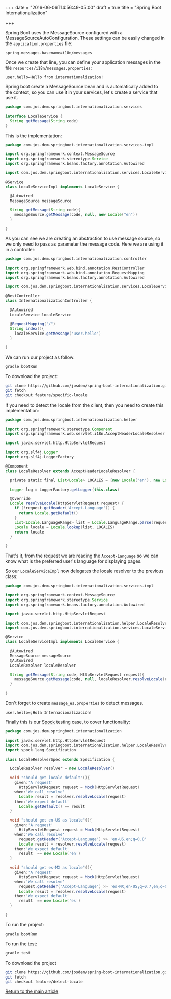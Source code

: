 +++
date = "2016-06-06T14:56:49-05:00"
draft = true
title = "Spring Boot Internationalization"

+++

Spring Boot uses the MessageSource configured with a MessageSourceAutoConfiguration. These settings can be easily changed in the `application.properties` file:

```
spring.messages.basename=i18n/messages
```

Once we create that line, you can define your application messages in the file `resources/i18n/messages.properties`:

```
user.hello=Hello from internationalization!
```

Spring boot create a MessageSource bean and is automatically added to the context, so you can use it in your services, let's create a service that use it.

```groovy
package com.jos.dem.springboot.internationalization.services

interface LocaleService {
  String getMessage(String code)
}
```

This is the implementation:

```groovy
package com.jos.dem.springboot.internationalization.services.impl

import org.springframework.context.MessageSource
import org.springframework.stereotype.Service
import org.springframework.beans.factory.annotation.Autowired

import com.jos.dem.springboot.internationalization.services.LocaleService

@Service
class LocaleServiceImpl implements LocaleService {

  @Autowired
  MessageSource messageSource

  String getMessage(String code){
    messageSource.getMessage(code, null, new Locale("en"))
  }

}
```

As you can see we are creating an abstraction to use message source, so we only need to pass as parameter the message code. Here we are using it in a controller:

```groovy
package com.jos.dem.springboot.internationalization.controller

import org.springframework.web.bind.annotation.RestController
import org.springframework.web.bind.annotation.RequestMapping
import org.springframework.beans.factory.annotation.Autowired

import com.jos.dem.springboot.internationalization.services.LocaleService

@RestController
class InternationalizationController {

  @Autowired
  LocaleService localeService

  @RequestMapping("/")
  String index(){
    localeService.getMessage('user.hello')
  }

}
```

We can run our project as follow:

```bash
gradle bootRun
```

To download the project:

```bash
git clone https://github.com/josdem/spring-boot-internationalization.git
git fetch
git checkout feature/specific-locale
```

If you need to detect the locale from the client, then you need to create this implementation:

```groovy
package com.jos.dem.springboot.internationalization.helper

import org.springframework.stereotype.Component
import org.springframework.web.servlet.i18n.AcceptHeaderLocaleResolver

import javax.servlet.http.HttpServletRequest

import org.slf4j.Logger
import org.slf4j.LoggerFactory

@Component
class LocaleResolver extends AcceptHeaderLocaleResolver {

  private static final List<Locale> LOCALES = [new Locale("en"), new Locale("es")]

  Logger log = LoggerFactory.getLogger(this.class)

  @Override
  Locale resolveLocale(HttpServletRequest request) {
    if (!request.getHeader('Accept-Language')) {
      return Locale.getDefault()
    }
    List<Locale.LanguageRange> list = Locale.LanguageRange.parse(request.getHeader('Accept-Language'))
    Locale locale = Locale.lookup(list, LOCALES)
    return locale
  }

}
```

That's it, from the request we are reading the `Accept-Language` so we can know what is the preferred user's language for displaying pages.

So our `LocaleServiceImpl` now delegates the locale resolver to the previous class:

```groovy
package com.jos.dem.springboot.internationalization.services.impl

import org.springframework.context.MessageSource
import org.springframework.stereotype.Service
import org.springframework.beans.factory.annotation.Autowired

import javax.servlet.http.HttpServletRequest

import com.jos.dem.springboot.internationalization.helper.LocaleResolver
import com.jos.dem.springboot.internationalization.services.LocaleService

@Service
class LocaleServiceImpl implements LocaleService {

  @Autowired
  MessageSource messageSource
  @Autowired
  LocaleResolver localeResolver

  String getMessage(String code, HttpServletRequest request){
    messageSource.getMessage(code, null, localeResolver.resolveLocale(request))
  }

}
```

Don't forget to create `message_es.properties` to detect messages.

```properties
user.hello=¡Hola Internacionalización!
```

Finally this is our [Spock](http://spockframework.org/) testing case, to cover functionality:

```groovy
package com.jos.dem.springboot.internationalization

import javax.servlet.http.HttpServletRequest
import com.jos.dem.springboot.internationalization.helper.LocaleResolver
import spock.lang.Specification

class LocaleResolverSpec extends Specification {

  LocaleResolver resolver = new LocaleResolver()

  void "should get locale default"(){
    given:'A request'
      HttpServletRequest request = Mock(HttpServletRequest)
    when:'We call resolve'
      Locale result = resolver.resolveLocale(request)
    then:'We expect default'
      Locale.getDefault() == result
  }

  void "should get en-US as locale"(){
    given:'A request'
      HttpServletRequest request = Mock(HttpServletRequest)
    when:'We call resolve'
      request.getHeader('Accept-Language') >> 'en-US,en;q=0.8'
      Locale result = resolver.resolveLocale(request)
    then:'We expect default'
      result  == new Locale('en')
  }

  void "should get es-MX as locale"(){
    given:'A request'
      HttpServletRequest request = Mock(HttpServletRequest)
    when:'We call resolve'
      request.getHeader('Accept-Language') >> 'es-MX,en-US;q=0.7,en;q=0.3'
      Locale result = resolver.resolveLocale(request)
    then:'We expect default'
      result  == new Locale('es')
  }

}
```

To run the project:

```bash
gradle bootRun
```

To run the test:

```bash
gradle test
```

To download the project

```bash
git clone https://github.com/josdem/spring-boot-internationalization.git
git fetch
git checkout feature/detect-locale
```

[Return to the main article](/techtalk/spring)

